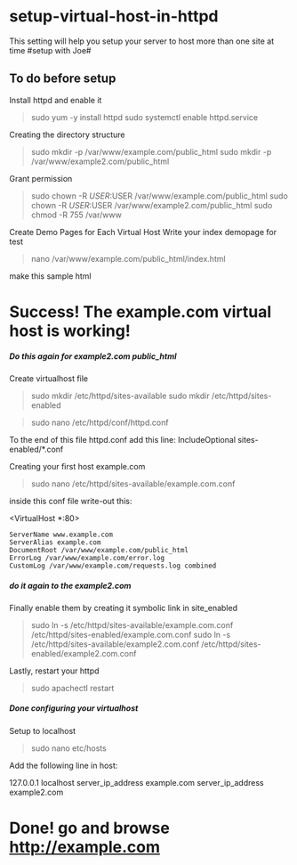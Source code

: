 # setup-virtual-host-in-httpd
This setting will help you setup your server to host more than one site at time #setup with Joe#

## To do before setup
Install httpd and enable it
> sudo yum -y install httpd
> sudo systemctl enable httpd.service

Creating the directory structure
> sudo mkdir -p /var/www/example.com/public_html
> sudo mkdir -p /var/www/example2.com/public_html

Grant permission
> sudo chown -R $USER:$USER /var/www/example.com/public_html
> sudo chown -R $USER:$USER /var/www/example2.com/public_html
> sudo chmod -R 755 /var/www

Create Demo Pages for Each Virtual Host
Write your index demopage for test
> nano /var/www/example.com/public_html/index.html

make this sample html
 <html>
  <head>
    <title>Welcome to Example.com!</title>
  </head>
  <body>
    <h1>Success! The example.com virtual host is working!</h1>
  </body>
</html>

##### Do this again for example2.com public_html

Create virtualhost file
> sudo mkdir /etc/httpd/sites-available
> sudo mkdir /etc/httpd/sites-enabled

> sudo nano /etc/httpd/conf/httpd.conf

To the end of this file httpd.conf add this line: IncludeOptional sites-enabled/*.conf

Creating your first host example.com
> sudo nano /etc/httpd/sites-available/example.com.conf

inside this conf file write-out this: 

<VirtualHost *:80>

    ServerName www.example.com
    ServerAlias example.com
    DocumentRoot /var/www/example.com/public_html
    ErrorLog /var/www/example.com/error.log
    CustomLog /var/www/example.com/requests.log combined
</VirtualHost>

##### do it again to the example2.com

Finally enable them by creating it symbolic link in site_enabled
> sudo ln -s /etc/httpd/sites-available/example.com.conf /etc/httpd/sites-enabled/example.com.conf
> sudo ln -s /etc/httpd/sites-available/example2.com.conf /etc/httpd/sites-enabled/example2.com.conf

Lastly, restart your httpd
> sudo apachectl restart

##### Done configuring your virtualhost

Setup to localhost

> sudo nano etc/hosts

Add the following line in host:

127.0.0.1   localhost
server_ip_address example.com
server_ip_address example2.com

# Done! go and browse http://example.com
